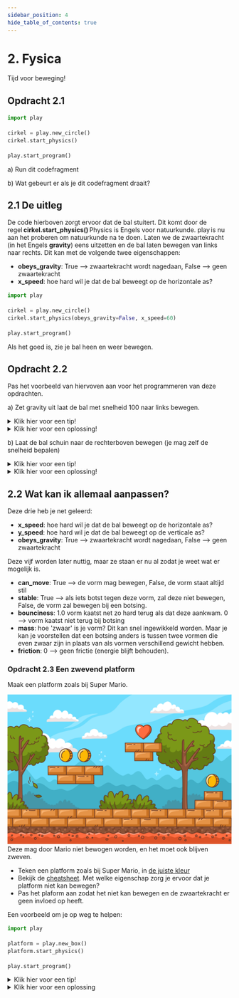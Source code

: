 ```yaml
---
sidebar_position: 4
hide_table_of_contents: true
---
```


# 2. Fysica


Tijd voor beweging!

## Opdracht 2.1

```python 
import play  
 
cirkel = play.new_circle() 
cirkel.start_physics() 
 
play.start_program()
```

a) Run dit codefragment

b) Wat gebeurt er als je dit codefragment draait?

## 2.1 De uitleg
De code hierboven zorgt ervoor dat de bal stuitert. Dit komt door de regel **cirkel.start_physics()** Physics is Engels voor natuurkunde. play is nu aan het proberen om natuurkunde na te doen. 
Laten we de zwaartekracht (in het Engels **gravity**) eens uitzetten en de bal laten bewegen van links naar rechts.
Dit kan met de volgende twee eigenschappen:
- **obeys_gravity**: True --> zwaartekracht wordt nagedaan, False --> geen zwaartekracht
- **x_speed**: hoe hard wil je dat de bal beweegt op de horizontale as? 

```python
import play

cirkel = play.new_circle()
cirkel.start_physics(obeys_gravity=False, x_speed=60)

play.start_program()
```
Als het goed is, zie je bal heen en weer bewegen.

## Opdracht 2.2
Pas het voorbeeld van hiervoven aan voor het programmeren van deze opdrachten.

a) Zet gravity uit laat de bal met snelheid 100 naar links bewegen.  

<details>
<summary>Klik hier voor een tip!</summary>
Positief is naar rechts, negatief is naar links 
</details>

<details>
<summary>Klik hier voor een oplossing!</summary>

```python
import play

cirkel = play.new_circle()
cirkel.start_physics(obeys_gravity=False, x_speed=-100)

play.start_program()
```

</details>

b) Laat de bal schuin naar de rechterboven bewegen (je mag zelf de snelheid bepalen)

<details>
<summary>Klik hier voor een tip!</summary>

De eigenschappen **x_speed** en **y_speed** zijn erg nuttig. 

</details>

<details>
<summary>Klik hier voor een oplossing!</summary>

```python
import play

cirkel = play.new_circle()
cirkel.start_physics(obeys_gravity=False, x_speed=100, y_speed=100)

play.start_program()
```

</details>

## 2.2 Wat kan ik allemaal aanpassen?
Deze drie heb je net geleerd:
- **x_speed**: hoe hard wil je dat de bal beweegt op de horizontale as? 
- **y_speed**: hoe hard wil je dat de bal beweegt op de verticale as? 
- **obeys_gravity**: True --> zwaartekracht wordt nagedaan, False --> geen zwaartekracht

Deze vijf worden later nuttig, maar ze staan er nu al zodat je weet wat er mogelijk is.
- **can_move**: True --> de vorm mag bewegen, False, de vorm staat altijd stil
- **stable**: True --> als iets botst tegen deze vorm, zal deze niet bewegen, False, de vorm zal bewegen bij een botsing.
- **bounciness**: 1.0 vorm kaatst net zo hard terug als dat deze aankwam. 0 --> vorm kaatst niet terug bij botsing
- **mass**: hoe 'zwaar' is je vorm? Dit kan snel ingewikkeld worden. Maar je kan je voorstellen dat een botsing anders is tussen twee vormen die even zwaar zijn in plaats van als vormen verschillend gewicht hebben.
- **friction**: 0 --> geen frictie (energie blijft behouden).

### Opdracht 2.3 Een zwevend platform
Maak een platform zoals bij Super Mario.

![](platform.jpg)
Deze mag door Mario niet bewogen worden, en het moet ook blijven zweven. 

- Teken een platform zoals bij Super Mario, in [de juiste kleur](https://www.pygame.org/docs/ref/color_list.html) 
- Bekijk de [cheatsheet](cheatsheet.md). Met welke eigenschap zorg je ervoor dat je platform niet kan bewegen? 
- Pas het plaform aan zodat het niet kan bewegen en de zwaartekracht er geen invloed op heeft. 

Een voorbeeld om je op weg te helpen:

```python
import play

platform = play.new_box()
platform.start_physics()

play.start_program()
```

<details>
    <summary>Klik hier voor een tip!</summary>

Welke eigenschappen wil je veranderen aan **play.new_box()**?
Welke eigenschappen wil je veranderen aan **start_physics()**?

</details> 

<details>
    <summary>Klik hier voor een oplossing</summary>

```python
import play

platform = play.new_box(width=200, height=50, color='orange')
platform.start_physics(obeys_gravity=False, can_move=False)

play.start_program()
```
</details>